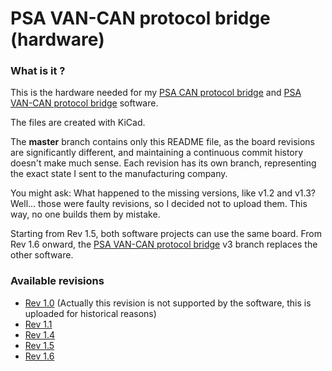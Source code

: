 # PSA VAN-CAN protocol bridge (hardware)

### What is it ?
This is the hardware needed for my [PSA CAN protocol bridge][psacanbridge] and [PSA VAN-CAN protocol bridge][psavancanbridge] software.

The files are created with KiCad. 

The **master** branch contains only this README file, as the board revisions are significantly different, and maintaining a continuous commit history doesn't make much sense.
Each revision has its own branch, representing the exact state I sent to the manufacturing company.

You might ask: What happened to the missing versions, like v1.2 and v1.3?
Well... those were faulty revisions, so I decided not to upload them. This way, no one builds them by mistake.

Starting from Rev 1.5, both software projects can use the same board. From Rev 1.6 onward, the [PSA VAN-CAN protocol bridge][psavancanbridge] v3 branch replaces the other software.

### Available revisions

- [Rev 1.0][version_10] (Actually this revision is not supported by the software, this is uploaded for historical reasons)
- [Rev 1.1][version_11]
- [Rev 1.4][version_14]
- [Rev 1.5][version_15]
- [Rev 1.6][version_16]

[version_10]: https://github.com/morcibacsi/PSAVanCanBridgeHW/tree/v1.0
[version_11]: https://github.com/morcibacsi/PSAVanCanBridgeHW/tree/v1.1
[version_14]: https://github.com/morcibacsi/PSAVanCanBridgeHW/tree/v1.4
[version_15]: https://github.com/morcibacsi/PSAVanCanBridgeHW/tree/v1.5
[version_16]: https://github.com/morcibacsi/PSAVanCanBridgeHW/tree/v1.6
[psavancanbridge]: https://github.com/morcibacsi/PSAVanCanBridge
[psacanbridge]: https://github.com/morcibacsi/PSACANBridge
